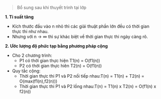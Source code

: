 > Bổ sung sau khi thuyết trình tại lớp

**1. Tỉ suất tăng**

- Kích thước đầu vào n nhỏ thì các giải thuật phần lớn đều có 
thời gian thực thi như nhau.
- Nhưng với n → ∞ thì sự khác biệt về thời gian thực thi ngày 
càng rõ. 

**2. Ước lượng độ phức tạp bằng phương pháp cộng**
- Cho 2 chương trình:
  - P1 có thời gian thực hiện T1(n) = O(f1(n))
  - P2 có thời gian thực hiên T2(n) = O(f1(n))
- Quy tắc cộng:
  - Thời gian thực thi P1 và P2 nối tiếp nhau:T(n) = T1(n) + T2(n) = O(max(f1(n),f2(n)))
  - Thời gian thực thi P1 và P2 lồng nhau:T(n) = T1(n) x T2(n) = O(f1(n) x f2(n))
